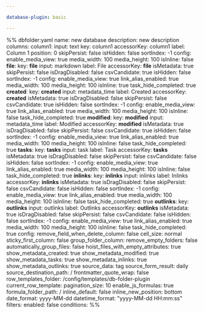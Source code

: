 ```yaml
---

database-plugin: basic

---
```


%% dbfolder:yaml
name: new database
description: new description
columns:
  column1:
    input: text
    key: column1
    accessorKey: column1
    label: Column 1
    position: 0
    skipPersist: false
    isHidden: false
    sortIndex: -1
    config:
      enable_media_view: true
      media_width: 100
      media_height: 100
      isInline: false
  __file__:
    key: __file__
    input: markdown
    label: File
    accessorKey: __file__
    isMetadata: true
    skipPersist: false
    isDragDisabled: false
    csvCandidate: true
    isHidden: false
    sortIndex: -1
    config:
      enable_media_view: true
      link_alias_enabled: true
      media_width: 100
      media_height: 100
      isInline: true
      task_hide_completed: true
  __created__:
    key: __created__
    input: metadata_time
    label: Created
    accessorKey: __created__
    isMetadata: true
    isDragDisabled: false
    skipPersist: false
    csvCandidate: true
    isHidden: false
    sortIndex: -1
    config:
      enable_media_view: true
      link_alias_enabled: true
      media_width: 100
      media_height: 100
      isInline: false
      task_hide_completed: true
  __modified__:
    key: __modified__
    input: metadata_time
    label: Modified
    accessorKey: __modified__
    isMetadata: true
    isDragDisabled: false
    skipPersist: false
    csvCandidate: true
    isHidden: false
    sortIndex: -1
    config:
      enable_media_view: true
      link_alias_enabled: true
      media_width: 100
      media_height: 100
      isInline: false
      task_hide_completed: true
  __tasks__:
    key: __tasks__
    input: task
    label: Task
    accessorKey: __tasks__
    isMetadata: true
    isDragDisabled: false
    skipPersist: false
    csvCandidate: false
    isHidden: false
    sortIndex: -1
    config:
      enable_media_view: true
      link_alias_enabled: true
      media_width: 100
      media_height: 100
      isInline: false
      task_hide_completed: true
  __inlinks__:
    key: __inlinks__
    input: inlinks
    label: Inlinks
    accessorKey: __inlinks__
    isMetadata: true
    isDragDisabled: false
    skipPersist: false
    csvCandidate: false
    isHidden: false
    sortIndex: -1
    config:
      enable_media_view: true
      link_alias_enabled: true
      media_width: 100
      media_height: 100
      isInline: false
      task_hide_completed: true
  __outlinks__:
    key: __outlinks__
    input: outlinks
    label: Outlinks
    accessorKey: __outlinks__
    isMetadata: true
    isDragDisabled: false
    skipPersist: false
    csvCandidate: false
    isHidden: false
    sortIndex: -1
    config:
      enable_media_view: true
      link_alias_enabled: true
      media_width: 100
      media_height: 100
      isInline: false
      task_hide_completed: true
config:
  remove_field_when_delete_column: false
  cell_size: normal
  sticky_first_column: false
  group_folder_column: 
  remove_empty_folders: false
  automatically_group_files: false
  hoist_files_with_empty_attributes: true
  show_metadata_created: true
  show_metadata_modified: true
  show_metadata_tasks: true
  show_metadata_inlinks: true
  show_metadata_outlinks: true
  source_data: tag
  source_form_result: daily
  source_destination_path: /
  frontmatter_quote_wrap: false
  row_templates_folder: /config/templates/db-folder-plugin
  current_row_template: 
  pagination_size: 10
  enable_js_formulas: true
  formula_folder_path: /
  inline_default: false
  inline_new_position: bottom
  date_format: yyyy-MM-dd
  datetime_format: "yyyy-MM-dd HH:mm:ss"
filters:
  enabled: false
  conditions:
%%